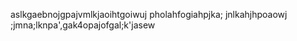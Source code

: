 aslkgaebnojgpajvmlkjaoihtgoiwuj pholahfogiahpjka; jnlkahjhpoaowj ;jmna;lknpa',gak4opajofgal;k'jasew
